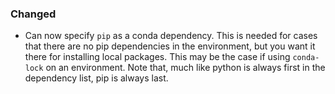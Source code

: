 <!-- markdownlint-disable MD041 -->
<!--
A new scriv changelog fragment.

Uncomment the section that is right (remove the HTML comment wrapper).
-->

<!--
### Removed

- A bullet item for the Removed category.

-->
<!--
### Added

- A bullet item for the Added category.

-->

### Changed

- Can now specify `pip` as a conda dependency. This is needed for cases that
  there are no pip dependencies in the environment, but you want it there for
  installing local packages. This may be the case if using `conda-lock` on an
  environment. Note that, much like python is always first in the dependency
  list, pip is always last.

<!--
### Deprecated

- A bullet item for the Deprecated category.

-->
<!--
### Fixed

- A bullet item for the Fixed category.

-->
<!--
### Security

- A bullet item for the Security category.

-->
